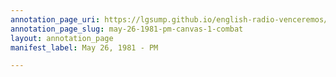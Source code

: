 ```yaml
---
annotation_page_uri: https://lgsump.github.io/english-radio-venceremos/annotations/may-26-1981-pm-canvas-1-combat.json
annotation_page_slug: may-26-1981-pm-canvas-1-combat
layout: annotation_page
manifest_label: May 26, 1981 - PM

---
```

